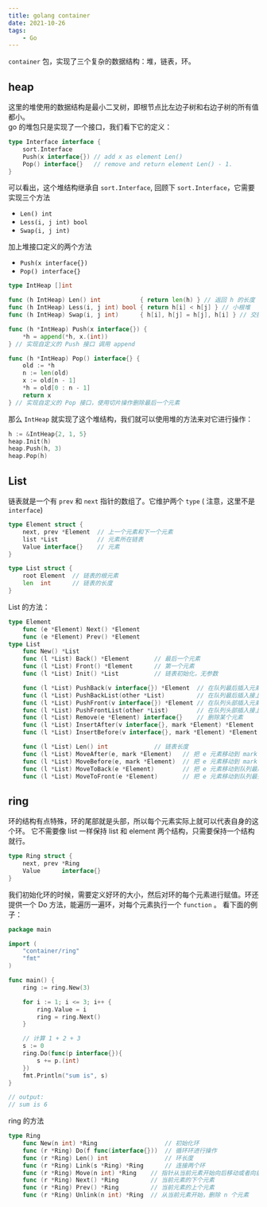 ```yaml
---
title: golang container
date: 2021-10-26
tags:
    - Go
---
```


`container` 包，实现了三个复杂的数据结构：堆，链表，环。

## heap 

这里的堆使用的数据结构是最小二叉树，即根节点比左边子树和右边子树的所有值都小。   
go 的堆包只是实现了一个接口，我们看下它的定义：

``` go
type Interface interface {
    sort.Interface
    Push(x interface{}) // add x as element Len()
    Pop() interface{}   // remove and return element Len() - 1.
}
```

可以看出，这个堆结构继承自 `sort.Interface`, 回顾下 `sort.Interface`，它需要实现三个方法

- `Len() int`
- `Less(i, j int) bool`
- `Swap(i, j int)`

加上堆接口定义的两个方法

- `Push(x interface{})`
- `Pop() interface{}`


``` go
type IntHeap []int

func (h IntHeap) Len() int           { return len(h) } // 返回 h 的长度
func (h IntHeap) Less(i, j int) bool { return h[i] < h[j] } // 小根堆
func (h IntHeap) Swap(i, j int)      { h[i], h[j] = h[j], h[i] } // 交换两个值

func (h *IntHeap) Push(x interface{}) {
    *h = append(*h, x.(int))
} // 实现自定义的 Push 接口 调用 append

func (h *IntHeap) Pop() interface{} {
    old := *h
    n := len(old)
    x := old[n - 1]
    *h = old[0 : n - 1]
    return x
} // 实现自定义的 Pop 接口，使用切片操作删除最后一个元素
```

那么 `IntHeap` 就实现了这个堆结构，我们就可以使用堆的方法来对它进行操作：


``` go
h := &IntHeap{2, 1, 5}
heap.Init(h)
heap.Push(h, 3)
heap.Pop(h)
```

## List

链表就是一个有 `prev` 和 `next` 指针的数组了。它维护两个 `type` ( 注意，这里不是 `interface`)


``` go
type Element struct {
    next, prev *Element  // 上一个元素和下一个元素
    list *List           // 元素所在链表
    Value interface{}    // 元素
}

type List struct {
    root Element  // 链表的根元素
    len  int      // 链表的长度
}
```

List 的方法：


``` go
type Element
    func (e *Element) Next() *Element
    func (e *Element) Prev() *Element
type List
    func New() *List
    func (l *List) Back() *Element       // 最后一个元素
    func (l *List) Front() *Element      // 第一个元素
    func (l *List) Init() *List          // 链表初始化，无参数

    func (l *List) PushBack(v interface{}) *Element  // 在队列最后插入元素 v
    func (l *List) PushBackList(other *List)         // 在队列最后插入接上新队列
    func (l *List) PushFront(v interface{}) *Element // 在队列头部插入元素
    func (l *List) PushFrontList(other *List)        // 在队列头部插入接上新队列
    func (l *List) Remove(e *Element) interface{}    // 删除某个元素
    func (l *List) InsertAfter(v interface{}, mark *Element) *Element   // 在某个元素后插入
    func (l *List) InsertBefore(v interface{}, mark *Element) *Element  // 在某个元素前插入

    func (l *List) Len() int             // 链表长度
    func (l *List) MoveAfter(e, mark *Element)   // 把 e 元素移动到 mark 之后
    func (l *List) MoveBefore(e, mark *Element)  // 把 e 元素移动到 mark 之前
    func (l *List) MoveToBack(e *Element)        // 把 e 元素移动到队列最后
    func (l *List) MoveToFront(e *Element)       // 把 e 元素移动到队列最头部
```

## ring 

环的结构有点特殊，环的尾部就是头部，所以每个元素实际上就可以代表自身的这个环。 它不需要像 list 一样保持 list 和 element 两个结构，只需要保持一个结构就行。


``` go
type Ring struct {
    next, prev *Ring
    Value      interface{}
}
```

我们初始化环的时候，需要定义好环的大小，然后对环的每个元素进行赋值。环还提供一个 Do 方法，能遍历一遍环，对每个元素执行一个 `function` 。 看下面的例子：

``` go
package main

import (
    "container/ring"
    "fmt"
)

func main() {
    ring := ring.New(3)

    for i := 1; i <= 3; i++ {
        ring.Value = i
        ring = ring.Next()
    }

    // 计算 1 + 2 + 3
    s := 0
    ring.Do(func(p interface{}){
        s += p.(int)
    })
    fmt.Println("sum is", s)
}

// output:
// sum is 6
```

ring 的方法 

``` go
type Ring
    func New(n int) *Ring                   // 初始化环
    func (r *Ring) Do(f func(interface{}))  // 循环环进行操作
    func (r *Ring) Len() int                // 环长度
    func (r *Ring) Link(s *Ring) *Ring      // 连接两个环
    func (r *Ring) Move(n int) *Ring    // 指针从当前元素开始向后移动或者向前（n 可以为负数）
    func (r *Ring) Next() *Ring         // 当前元素的下个元素
    func (r *Ring) Prev() *Ring         // 当前元素的上个元素
    func (r *Ring) Unlink(n int) *Ring  // 从当前元素开始，删除 n 个元素
```